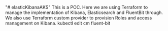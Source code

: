 "# elasticKibanaAKS" 
This is a POC. Here we are using Terraform to manage the implementation of Kibana, Elasticsearch and FluentBit through.
We also use Terraform custom provider to provision Roles and access management on Kibana.
kubectl edit cm fluent-bit
